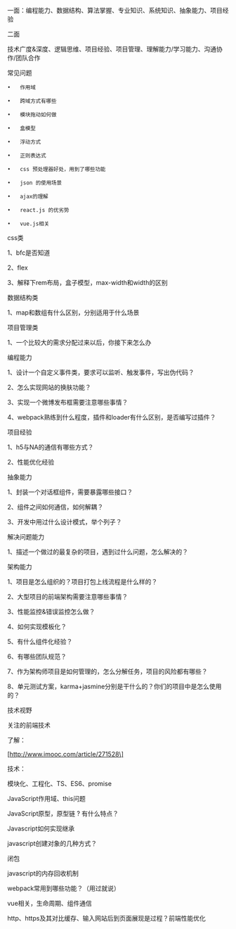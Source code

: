 一面：编程能力、数据结构、算法掌握、专业知识、系统知识、抽象能力、项目经验

二面

技术广度&深度、逻辑思维、项目经验、项目管理、理解能力/学习能力、沟通协作/团队合作



常见问题

	•	作用域 

	•	跨域方式有哪些

	•	模块拖动如何做

	•	盒模型

	•	浮动方式

	•	正则表达式

	•	css 预处理器好处，用到了哪些功能

	•	json 的使用场景

	•	ajax的理解

	•	react.js 的优劣势

	•	vue.js相关

css类

1、bfc是否知道

2、flex

3、解释下rem布局，盒子模型，max-width和width的区别

数据结构类

1、map和数组有什么区别，分别适用于什么场景



项目管理类

1、一个比较大的需求分配过来以后，你接下来怎么办



编程能力

1、设计一个自定义事件类，要求可以监听、触发事件，写出伪代码？

2、怎么实现网站的换肤功能？

3、实现一个微博发布框需要注意哪些事情？

4、webpack熟练到什么程度，插件和loader有什么区别，是否编写过插件？



项目经验

1、h5与NA的通信有哪些方式？

2、性能优化经验



抽象能力

1、封装一个对话框组件，需要暴露哪些接口？

2、组件之间如何通信，如何解耦？

3、开发中用过什么设计模式，举个列子？



解决问题能力

1、描述一个做过的最复杂的项目，遇到过什么问题，怎么解决的？



架构能力

1、项目是怎么组织的？项目打包上线流程是什么样的？

2、大型项目的前端架构需要注意哪些事情？

3、性能监控&错误监控怎么做？

4、如何实现模板化？

5、有什么组件化经验？

6、有哪些团队规范？

7、作为架构师项目是如何管理的，怎么分解任务，项目的风险都有哪些？

8、单元测试方案，karma+jasmine分别是干什么的？你们的项目中是怎么使用的？



技术视野

关注的前端技术



了解：

\[http://www.imooc.com/article/271528\]



技术：

模块化、工程化、TS、ES6、promise

JavaScript作用域、this问题

JavaScript原型，原型链 ? 有什么特点？

Javascript如何实现继承

javascript创建对象的几种方式？

闭包

javascript的内存回收机制

webpack常用到哪些功能？（用过就说）

vue相关，生命周期、组件通信

http、https及其对比缓存、输入网站后到页面展现是过程？前端性能优化

